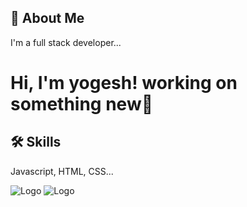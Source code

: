 
## 🚀 About Me
I'm a full stack developer...


# Hi, I'm yogesh!  working on something new👋


## 🛠 Skills
Javascript, HTML, CSS...


![Logo](https://media.gettyimages.com/photos/woman-busy-working-on-her-laptop-at-cafe-picture-id1129377183?s=612x612)
![Logo](https://media.istockphoto.com/illustrations/meters-illustration-id683509400?k=20&m=683509400&s=612x612&w=0&h=--pfVwtMpaBwysJ6Ukyir1HyfE-lBnnTyPPEwcJVmrs=)

